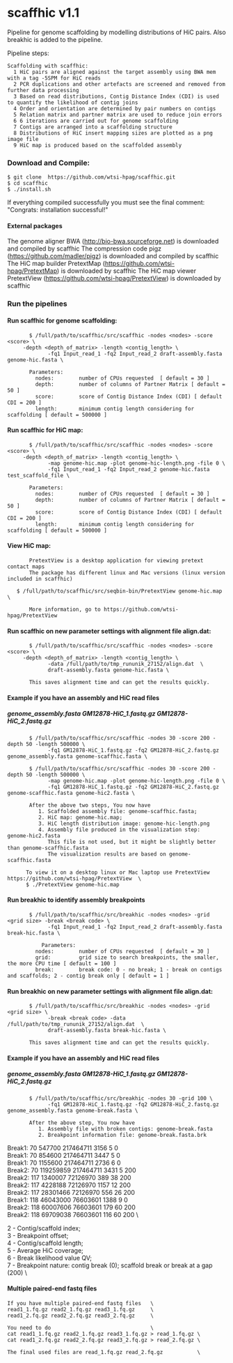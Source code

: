 # scaffhic v1.1
Pipeline for genome scaffolding by modelling distributions of HiC pairs. Also breakhic is added to the pipeline.

Pipeline steps:
        
    Scaffolding with scaffhic:
      1 HiC pairs are aligned against the target assembly using BWA mem with a tag -5SPM for HiC reads
      2 PCR duplications and other artefacts are screened and removed from further data processing
      3 Based on read distributions, Contig Distance Index (CDI) is used to quantify the likelihood of contig joins
      4 Order and orientation are determined by pair numbers on contigs
      5 Relation matrix and partner matrix are used to reduce join errors
      6 6 iterations are carried out for genome scaffolding
      7 Contigs are arranged into a scaffolding structure
      8 Distributions of HiC insert mapping sizes are plotted as a png image file  
      9 HiC map is produced based on the scaffolded assembly

### Download and Compile:

    $ git clone  https://github.com/wtsi-hpag/scaffhic.git 
    $ cd scaffhic
    $ ./install.sh
		
If everything compiled successfully you must see the final comment: 
		"Congrats: installation successful!"		


#### External packages
The genome aligner BWA (http://bio-bwa.sourceforge.net) is downloaded and compiled by scaffhic
The compression code pigz (https://github.com/madler/pigz) is downloaded and compiled by scaffhic
The HiC map builder PretextMap (https://github.com/wtsi-hpag/PretextMap) is downloaded by scaffhic
The HiC map viewer PretextView (https://github.com/wtsi-hpag/PretextView) is downloaded by scaffhic


### Run the pipelines

#### Run scaffhic for genome scaffolding:
           $ /full/path/to/scaffhic/src/scaffhic -nodes <nodes> -score <score> \
	   	 -depth <depth_of_matrix> -length <contig_length> \
                 -fq1 Input_read_1 -fq2 Input_read_2 draft-assembly.fasta genome-hic.fasta \
           
	       Parameters:
             nodes:        number of CPUs requested  [ default = 30 ]
             depth:        number of columns of Partner Matrix [ default = 50 ]
             score:        score of Contig Distance Index (CDI) [ default CDI = 200 ]
             length:       minimum contig length considering for scaffolding [ default = 500000 ]


#### Run scaffhic for HiC map:
           $ /full/path/to/scaffhic/src/scaffhic -nodes <nodes> -score <score> \
	   	 -depth <depth_of_matrix> -length <contig_length> \
                 -map genome-hic.map -plot genome-hic-length.png -file 0 \ 
                 -fq1 Input_read_1 -fq2 Input_read_2 genome-hic.fasta test_scaffold_file \
           
	       Parameters:
             nodes:        number of CPUs requested  [ default = 30 ]
             depth:        number of columns of Partner Matrix [ default = 50 ]
             score:        score of Contig Distance Index (CDI) [ default CDI = 200 ]
             length:       minimum contig length considering for scaffolding [ default = 500000 ]


#### View HiC map:
           PretextView is a desktop application for viewing pretext contact maps
           The package has different linux and Mac versions (linux version included in scaffhic)
           
	   $ /full/path/to/scaffhic/src/seqbin-bin/PretextView genome-hic.map \
	    
           More information, go to https://github.com/wtsi-hpag/PretextView


#### Run scaffhic on new parameter settings with alignment file align.dat:
           $ /full/path/to/scaffhic/src/scaffhic -nodes <nodes> -score <score> \
	   	 -depth <depth_of_matrix> -length <contig_length> \
                 -data /full/path/to/tmp_rununik_27152/align.dat  \
                 draft-assembly.fasta genome-hic.fasta \
          
           This saves alignment time and can get the results quickly. 


#### Example if you have an assembly and HiC read files 
##### genome_assembly.fasta  GM12878-HiC_1.fastq.gz GM12878-HiC_2.fastq.gz 
           $ /full/path/to/scaffhic/src/scaffhic -nodes 30 -score 200 -depth 50 -length 500000 \
                 -fq1 GM12878-HiC_1.fastq.gz -fq2 GM12878-HiC_2.fastq.gz genome_assembly.fasta genome-scaffhic.fasta \
          
           $ /full/path/to/scaffhic/src/scaffhic -nodes 30 -score 200 -depth 50 -length 500000 \
                 -map genome-hic.map -plot genome-hic-length.png -file 0 \
                 -fq1 GM12878-HiC_1.fastq.gz -fq2 GM12878-HiC_2.fastq.gz genome-scaffhic.fasta genome-hic2.fasta \
          
           After the above two steps, You now have  
              1. Scaffolded assembly file: genome-scaffhic.fasta; 
              2. HiC map: genome-hic.map;  
              3. HiC length distribution image: genome-hic-length.png 
              4. Assembly file produced in the visualization step:  genome-hic2.fasta 
                 This file is not used, but it might be slightly better than genome-scaffhic.fasta 
                 The visualization results are based on genome-scaffhic.fasta 
                 
          To view it on a desktop linux or Mac laptop use PretextView https://github.com/wtsi-hpag/PretextView  \
          $ ./PretextView genome-hic.map

#### Run breakhic to identify assembly breakpoints 
           $ /full/path/to/scaffhic/src/breakhic -nodes <nodes> -grid <grid size> -break <break code> \
                 -fq1 Input_read_1 -fq2 Input_read_2 draft-assembly.fasta break-hic.fasta \
           
               Parameters:
             nodes:        number of CPUs requested  [ default = 30 ]
             grid:         grid size to search breakpoints, the smaller, the more CPU time [ default = 100 ]
             break:        break code: 0 - no break; 1 - break on contigs and scaffolds; 2 - contig break only [ default = 1 ]

#### Run breakhic on new parameter settings with alignment file align.dat:
           $ /full/path/to/scaffhic/src/breakhic -nodes <nodes> -grid <grid size> \
                 -break <break code> -data /full/path/to/tmp_rununik_27152/align.dat  \
                 draft-assembly.fasta break-hic.fasta \
          
           This saves alignment time and can get the results quickly. 

#### Example if you have an assembly and HiC read files 
##### genome_assembly.fasta  GM12878-HiC_1.fastq.gz GM12878-HiC_2.fastq.gz 
           $ /full/path/to/scaffhic/src/breakhic -nodes 30 -grid 100 \
                 -fq1 GM12878-HiC_1.fastq.gz -fq2 GM12878-HiC_2.fastq.gz genome_assembly.fasta genome-break.fasta \

           After the above step, You now have
              1. Assembly file with broken contigs: genome-break.fasta
              2. Breakpoint information file: genome-break.fasta.brk

Break1: 70 547700 217464711 3156 5 0      \
Break1: 70 854600 217464711 3447 5 0      \
Break1: 70 1155600 217464711 2736 6 0     \
Break2: 70 119259859 217464711 3431 5 200 \
Break2: 117 1340007 72126970 389 38 200   \
Break2: 117 4228188 72126970 1157 12 200  \
Break2: 117 28301466 72126970 556 26 200  \
Break1: 118 46043000 76603601 1388 9 0    \
Break2: 118 60007606 76603601 179 60 200  \
Break2: 118 69709038 76603601 116 60 200  \

2 - Contig/scaffold index;     \
3 - Breakpoint offset;         \
4 - Contig/scaffold length;    \
5 - Average HiC coverage;      \
6 - Break likelihood value QV; \
7 - Breakpoint nature: contig break (0); scaffold break or break at a gap (200) \
 
#### Multiple paired-end fastq files 
    If you have multiple paired-end fastq files   \
    read1_1.fq.gz read2_1.fq.gz read3_1.fq.gz     \
    read1_2.fq.gz read2_2.fq.gz read3_2.fq.gz     \

    You need to do                                \
    cat read1_1.fq.gz read2_1.fq.gz read3_1.fq.gz > read_1.fq.gz \
    cat read1_2.fq.gz read2_2.fq.gz read3_2.fq.gz > read_2.fq.gz \ 

    The final used files are read_1.fq.gz read_2.fq.gz           \

 
